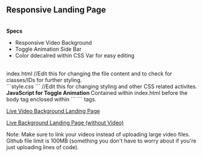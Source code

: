 <h2> Responsive Landing Page </h2> <br>
<strong> Specs </strong> <br> 
<ul> 
  <li> Responsive Video Background </li>
  <li> Toggle Animation Side Bar </li>
  <li> Color ddecalred within CSS Var for easy editing </li>
</ul> <br>
<addr> index.html <addr>  //Edit this for changing the file content and to check for classes/IDs for further styling. <br>
```style.css 
  ``` //Edit this for changing styling and other CSS related activites. <br>
<b> JavaScript for Toggle Animation </b>  Contained within index.html before the body tag enclosed within ``` <script></script> ``` tags. <br>

<a href="http://travelbees-com.stackstaging.com/"> Live Video Background Landing Page </a> <br>

<a href="https://akshayubc.github.io/responsive-landing-page/"> Live Background Landing Page (without Video)</a> <br>

Note: Make sure to link your videos instead of uploading large video files. Github file limit is 100MB (something you don't have to worry about if you're just uploading lines of code). 
